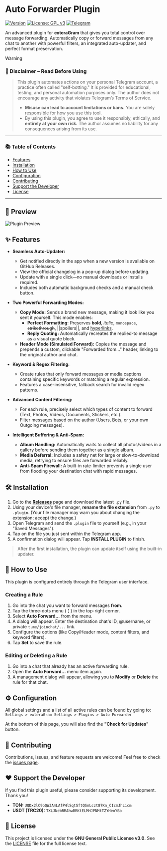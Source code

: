 # Auto Forwarder Plugin

[![Version](https://img.shields.io/badge/version-1.6.4-blue.svg)](https://github.com/0x11DFE/Auto-Forwarder-Plugin/releases)
[![License: GPL v3](https://img.shields.io/badge/License-GPLv3-blue.svg)](https://www.gnu.org/licenses/gpl-3.0)
[![Telegram](https://img.shields.io/badge/author-%40T3SL4-blue.svg)](https://t.me/T3SL4)

An advanced plugin for **exteraGram** that gives you total control over message forwarding. Automatically copy or forward messages from any chat to another with powerful filters, an integrated auto-updater, and perfect format preservation.

> [!WARNING]
> ### 🔐 Disclaimer – Read Before Using
> > This plugin automates actions on your personal Telegram account, a practice often called "self-botting." It is provided for educational, testing, and personal automation purposes only. The author does not encourage any activity that violates Telegram’s Terms of Service.
> > - **Misuse can lead to account limitations or bans.** You are solely responsible for how you use this tool.
> > - By using this plugin, you agree to use it responsibly, ethically, and **entirely at your own risk.** The author assumes no liability for any consequences arising from its use.

---

### 📚 Table of Contents
* [Features](#-features)
* [Installation](#%EF%B8%8F-installation)
* [How to Use](#-how-to-use)
* [Configuration](#%EF%B8%8F-configuration)
* [Contributing](#-contributing)
* [Support the Developer](#%EF%B8%8F-support-the-developer)
* [License](#-license)

---

## 📸 Preview

![Plugin Preview](https://github.com/0x11DFE/Auto-Forwarder-Plugin/raw/refs/heads/main/auto_forwarder_preview.gif)


## ✨ Features

* **Seamless Auto-Updater:**
    * Get notified directly in the app when a new version is available on GitHub Releases.
    * View the official changelog in a pop-up dialog before updating.
    * Update with a single click—no manual downloads or installs required.
    * Includes both automatic background checks and a manual check button.

* **Two Powerful Forwarding Modes:**
    * **Copy Mode:** Sends a brand new message, making it look like you sent it yourself. This mode enables:
        * **Perfect Formatting:** Preserves **bold**, *italic*, `monospace`, ~~strikethrough~~, ||spoilers||, and [hyperlinks](https://telegram.org).
        * **Reply Quoting:** Automatically recreates the replied-to message as a visual quote block.
    * **Header Mode (Simulated Forward):** Copies the message and prepends a custom, clickable "Forwarded from..." header, linking to the original author and chat.

* **Keyword & Regex Filtering:**
    * Create rules that only forward messages or media captions containing specific keywords or matching a regular expression.
    * Features a case-insensitive, fallback search for invalid regex patterns.

* **Advanced Content Filtering:**
    * For each rule, precisely select which types of content to forward (Text, Photos, Videos, Documents, Stickers, etc.).
    * Filter messages based on the author (Users, Bots, or your own Outgoing messages).

* **Intelligent Buffering & Anti-Spam:**
    * **Album Handling:** Automatically waits to collect all photos/videos in a gallery before sending them together as a single album.
    * **Media Deferral:** Includes a safety net for large or slow-to-download media, retrying to ensure files are forwarded reliably.
    * **Anti-Spam Firewall:** A built-in rate-limiter prevents a single user from flooding your destination chat with rapid messages.


## 🛠️ Installation

1.  Go to the [**Releases**](https://github.com/0x11DFE/Auto-Forwarder-Plugin/releases) page and download the latest `.py` file.
2.  Using your device's file manager, **rename the file extension** from `.py` to `.plugin`. (Your file manager may warn you about changing the extension; accept the change.)
3.  Open Telegram and send the `.plugin` file to yourself (e.g., in your "Saved Messages").
4.  Tap on the file you just sent within the Telegram app.
5.  A confirmation dialog will appear. Tap **INSTALL PLUGIN** to finish.

> After the first installation, the plugin can update itself using the built-in updater.

## 📖 How to Use

This plugin is configured entirely through the Telegram user interface.

### Creating a Rule
1.  Go into the chat you want to forward messages **from**.
2.  Tap the three-dots menu (**⋮**) in the top-right corner.
3.  Select **Auto Forward...** from the menu.
4.  A dialog will appear. Enter the destination chat's ID, @username, or private `t.me/joinchat/...` link.
5.  Configure the options (like Copy/Header mode, content filters, and keyword filters).
6.  Tap **Set** to save the rule.

### Editing or Deleting a Rule
1.  Go into a chat that already has an active forwarding rule.
2.  Open the **Auto Forward...** menu item again.
3.  A management dialog will appear, allowing you to **Modify** or **Delete** the rule for that chat.

## ⚙️ Configuration

All global settings and a list of all active rules can be found by going to:
`Settings > exteraGram Settings > Plugins > Auto Forwarder`

At the bottom of this page, you will also find the **"Check for Updates"** button.


## 🤝 Contributing

Contributions, issues, and feature requests are welcome! Feel free to check the [issues page](https://github.com/0x11DFE/Auto-Forwarder-Plugin/issues).

## ❤️ Support the Developer

If you find this plugin useful, please consider supporting its development. Thank you!

* **TON:** ``UQDx2lC9bQW3A4LAfP4lSqtSftQSnLczt87Kn_CIcmJhLicm``
* **USDT (TRC20):** ``TXLJNebRRAhwBRKtELMHJPNMtTZYHeoYBo``


## 📜 License

This project is licensed under the **GNU General Public License v3.0**. See the [LICENSE](https://www.gnu.org/licenses/gpl-3.0.html) file for the full license text.

